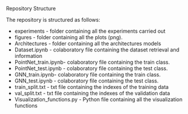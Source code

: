 Repository Structure

The repository is structured as follows:
- experiments - folder containing all the experiments carried out
- figures - folder containing all the plots (png).
- Architectures - folder containing all the architectures models 
- Dataset.ipynb - colaboratory file containing the dataset retrieval and information
- PointNet_train.ipynb- colaboratory file containing the train class.
- PointNet_test.ipynb - colaboratory file containing the test class.
- GNN_train.ipynb- colaboratory file containing the train class.
- GNN_test.ipynb - colaboratory file containing the test class.
- train_split.txt - txt file containing the indexes of the training data
- val_split.txt - txt file containing the indexes of the validation data
- Visualization_functions.py - Python file containing all the visualization functions
